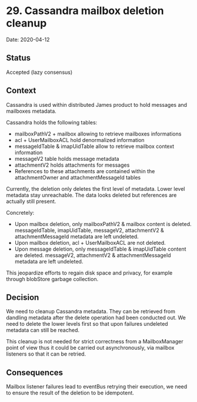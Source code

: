 # 29. Cassandra mailbox deletion cleanup

Date: 2020-04-12

## Status

Accepted (lazy consensus)

## Context

Cassandra is used within distributed James product to hold messages and mailboxes metadata.

Cassandra holds the following tables:
 - mailboxPathV2 + mailbox allowing to retrieve mailboxes informations
 - acl + UserMailboxACL hold denormalized information
 - messageIdTable & imapUidTable allow to retrieve mailbox context information
 - messageV2 table holds message metadata
 - attachmentV2 holds attachments for messages
 - References to these attachments are contained within the attachmentOwner and attachmentMessageId tables
 
Currently, the deletion only deletes the first level of metadata. Lower level metadata stay unreachable. The data looks 
deleted but references are actually still present.

Concretely:
 - Upon mailbox deletion, only mailboxPathV2 & mailbox content is deleted. messageIdTable, imapUidTable, messageV2, 
 attachmentV2 & attachmentMessageId metadata are left undeleted.
 - Upon mailbox deletion, acl + UserMailboxACL are not deleted.
 - Upon message deletion, only messageIdTable & imapUidTable content are deleted. messageV2, attachmentV2 & 
 attachmentMessageId metadata are left undeleted.

This jeopardize efforts to regain disk space and privacy, for example through blobStore garbage collection.

## Decision

We need to cleanup Cassandra metadata. They can be retrieved from dandling metadata after the delete operation had been 
conducted out. We need to delete the lower levels first so that upon failures undeleted metadata can still be reached.

This cleanup is not needed for strict correctness from a MailboxManager point of view thus it could be carried out 
asynchronously, via mailbox listeners so that it can be retried.

## Consequences

Mailbox listener failures lead to eventBus retrying their execution, we need to ensure the result of the deletion to be 
idempotent. 